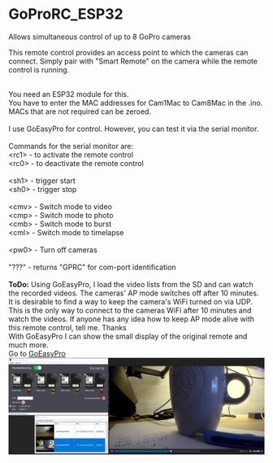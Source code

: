 # GoProRC_ESP32
Allows simultaneous control of up to 8 GoPro cameras

This remote control provides an access point to which the cameras can connect. Simply pair with "Smart Remote" on the camera while the remote control is running.

<br>
You need an ESP32 module for this.<br>
You have to enter the MAC addresses for Cam1Mac to Cam8Mac in the .ino. MACs that are not required can be zeroed.<br>
<br>
I use GoEasyPro for control. However, you can test it via the serial monitor.<br>
<br>
Commands for the serial monitor are:<br>
&#60;rc1> - to activate the remote control<br>
&#60;rc0> - to deactivate the remote control<br>
<br>
&#60;sh1> - trigger start<br>
&#60;sh0> - trigger stop<br>
<br>
&#60;cmv> - Switch mode to video<br>
&#60;cmp> - Switch mode to photo<br>
&#60;cmb> - Switch mode to burst<br>
&#60;cml> - Switch mode to timelapse<br>
<br>
&#60;pw0> - Turn off cameras<br>
<br>
"???" - returns "GPRC" for com-port identification<br>
<br>
<b>ToDo:</b> Using GoEasyPro, I load the video lists from the SD and can watch the recorded videos. The cameras' AP mode switches off after 10 minutes. It is desirable to find a way to keep the camera's WiFi turned on via UDP. This is the only way to connect to the cameras WiFi after 10 minutes and watch the videos. If anyone has any idea how to keep AP mode alive with this remote control, tell me. Thanks
<br>
With GoEasyPro I can show the small display of the original remote and much more.<br>
Go to <a href="https://github.com/sepp89117/GoEasyPro">GoEasyPro</a><br>
<img src="https://github.com/sepp89117/GoEasyPro/blob/master/GoEasyPro_preview.png">
